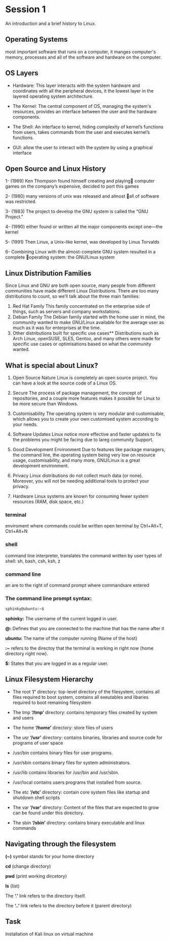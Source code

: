 # Session 1

An introduction and a brief history to Linux.

## Operating Systems

most important software that runs on a computer, it manges computer's memory, processes and all of the software and hardware on the computer. 

## OS Layers

- Hardware: This layer interacts with the system hardware and coordinates with all the peripheral devices, it the lowest layer in the layered operating system architecture.

- The Kernel: The central component of OS, managing the system's resources, provides an interface between the user and the hardware components.

- The Shell: An interface to kernel, hiding complexity of kernel’s functions from users, takes commands from the user and executes kernel’s functions.

- GUI: allow the user to interact with the system by using a graphical interface


## Open Source and Linux History

1- (1969) Ken Thompson found himself creating and playing computer games on the company’s expensive, decided to port this games 

2- (1980) many versions of unix was released and almost all of software was restricted. 

3- (1983) The project to develop the GNU system is called the  “GNU Project.” 

4- (1990) either found or written all the major components except one—the kernel

5- (1991) Then Linux, a Unix-like kernel, was developed by Linus Torvalds

6-  Combining Linux with the almost-complete GNU system resulted in a complete operating system: the GNU/Linux system


## Linux Distribution Families

Since Linux and GNU are both open source, many people from different communities have made different Linux Distributions.
There are too many distributions to count, so we’ll talk about the three main families:

1. Red Hat Family
   This family concentrated on the enterprise side of things, such as servers and company workstations.
2. Debian Family
   The Debian family started with the home user in mind, the community wanted to make GNU/Linux available for the average user as much as it was for enterprises at the time.
3. Other distributions built for specific use cases\*\*
   Distributions such as Arch Linux, openSUSE, SLES, Gentoo, and many others were made for specific use cases or optimisations based on what the community wanted.

## What is special about Linux?

1. Open Source Nature
   Linux is completely an open source project. You can have a look at the source code of a Linux OS.

2. Secure
   The process of package management, the concept of repositories, and a couple more features makes it possible for Linux to be more secure than Windows.

3. Customisability
   The operating system is very modular and customisable, which allows you to create your own customised system according to your needs.

4. Software Updates
   Linux notice more effective and faster updates to fix the problems you might be facing due to lareg community Support.

5. Good Development Environment
   Due to features like package managers, the command line, the operating system being very low on resource usage, customisability, and many more, GNU/Linux is a great development environment.

6. Privacy
   Linux distributions do not collect much data (or none). Moreover, you will not be needing additional tools to protect your privacy.

7. Hardware
   Linux systems are known for consuming fewer system resources (RAM, disk space, etc.)


### terminal

enviroment where commands could be written
open terminal by Ctrl+Alt+T, Ctrl+Alt+N


### shell

command line interpreter, translates the command written by user
types of shell: sh, bash, csh, ksh, z


### command line

an are to the right of command prompt where commandsare entered

### The command line prompt syntax:

```bash
sphinky@ubuntu:~$
```

**sphinky:** The username of the current logged in user.

**@:** Defines that you are connected to the machine that has the name after it

**ubuntu:** The name of the computer running (Name of the host)

**:~** refers to the directoy that the terminal is working in right now (home directory right now).

**$:** States that you are logged in as a regular user.

## Linux Filesystem Hierarchy

- The root **‘/’** directory: top-level directory of the filesystem, contains all files required to boot system, contains all exeutables and libaries required to boot remaining filesystem

- The tmp **‘/tmp’** directory: contains temporary files created by system and users

- The home **‘/home’** directory: store files of users

- The usr **‘/usr’** directory: contains binaries, libraries and source code for programs of user space

- /usr/bin contains binary files for user programs.

- /usr/sbin contains binary files for system administrators.

- /usr/lib contains libraries for /usr/bin and /usr/sbin.

- /usr/local contains users programs that installed from source.

- The etc **‘/etc’** directory: contain core system files like startup and shutdown shell scripts

- The var **‘/var’** directory: Content of the files that are expected to grow can be found under this directory.

- The sbin **‘/sbin’** directory: contains binary executable and linux commands

## Navigating through the filesystem

**(~)** symbol stands for your home directory

**cd** (change directory)

**pwd** (print working dircetory)

**ls** (list)

The **‘.’** link refers to the directory itself.

The **‘..’** link refers to the directory before it (parent directory)

## Task
Installation of Kali linux on virtual machine